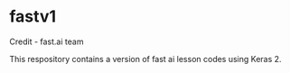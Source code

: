 # fastv1
Credit - fast.ai team

This respository contains a version of fast ai lesson codes using Keras 2. 
